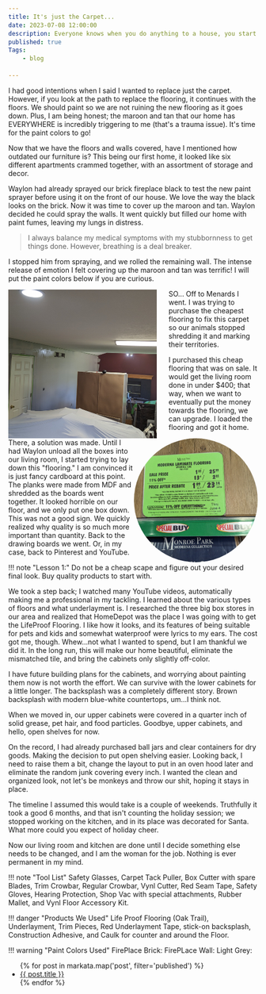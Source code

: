 ```yaml
---
title: It's just the Carpet...
date: 2023-07-08 12:00:00
description: Everyone knows when you do anything to a house, you start with a primary thought, such as, "I want to fix the pee-stained carpet."  Our kitchen and living room are nearly done a couple thousand dollars later.  
published: true
Tags:
    - blog

---
```


I had good intentions when I said I wanted to replace just the carpet. However, if you look at the path to replace the flooring, it continues with the floors. We should paint so we are not ruining the new flooring as it goes down. Plus, I am being honest; the maroon and tan that our home has EVERYWHERE is incredibly triggering to me (that's a trauma issue). It's time for the paint colors to go!

Now that we have the floors and walls covered, have I mentioned how outdated our furniture is? This being our first home, it looked like six different apartments crammed together, with an assortment of storage and decor.
 
Waylon had already sprayed our brick fireplace black to test the new paint sprayer before using it on the front of our house. We love the way the black looks on the brick. Now it was time to cover up the maroon and tan. Waylon decided he could spray the walls. It went quickly but filled our home with paint fumes, leaving my lungs in distress.  

>I always balance my medical symptoms with my stubbornness to get things done. However, breathing is a deal breaker.

I stopped him from spraying, and we rolled the remaining wall. The intense release of emotion I felt covering up the maroon and tan was terrific! I will put the paint colors below if you are curious.

<img src="/livingroom-kitchen/livingroom-kitchen-remodle/living-paint-spraying.jpg" alt="Spraying the Gray Paint" style=" margin-right: 1.5rem; aspect-ratio: 1; object-fit:cover; width:300px;height:300px; float: left;">
  
SO... Off to Menards I went. I was trying to purchase the cheapest flooring to fix this carpet so our animals stopped shredding it and marking their territories.

I purchased this cheap flooring that was on sale. It would get the living room done in under $400; that way, when we want to eventually put the money towards the flooring, we can upgrade. I loaded the flooring and got it home.  

<img src="/livingroom-kitchen/livingroom-kitchen-remodle/cheap-flooring.jpg" alt="Cheap Flooring Fail Price" style="border-radius:100%; aspect-ratio: 1; object-fit:cover;width:250px; float:right;"/>

There, a solution was made. Until I had Waylon unload all the boxes into our living room, I started trying to lay down this "flooring." I am convinced it is just fancy cardboard at this point. The planks were made from MDF and shredded as the boards went together. It looked horrible on our floor, and we only put one box down. This was not a good sign. We quickly realized why quality is so much more important than quantity. Back to the drawing boards we went. Or, in my case, back to Pinterest and YouTube. 

!!! note "Lesson 1:"
    Do not be a cheap scape and figure out your desired final look. Buy quality products to start with.
 
We took a step back; I watched many YouTube videos, automatically making me a professional in my tackling. I learned about the various types of floors and what underlayment is. I researched the three big box stores in our area and realized that HomeDepot was the place I was going with to get the LifeProof Flooring. I like how it looks, and its features of being suitable for pets and kids and somewhat waterproof were lyrics to my ears. The cost got me, though. Whew...not what I wanted to spend, but I am thankful we did it. In the long run, this will make our home beautiful, eliminate the mismatched tile, and bring the cabinets only slightly off-color.

I have future building plans for the cabinets, and worrying about painting them now is not worth the effort. We can survive with the lower cabinets for a little longer. The backsplash was a completely different story. Brown backsplash with modern blue-white countertops, um...I think not. 

When we moved in, our upper cabinets were covered in a quarter inch of solid grease, pet hair, and food particles. Goodbye, upper cabinets, and hello, open shelves for now. 

On the record, I had already purchased ball jars and clear containers for dry goods. Making the decision to put open shelving easier. Looking back, I need to raise them a bit, change the layout to put in an oven hood later and eliminate the random junk covering every inch. I wanted the clean and organized look, not let's be monkeys and throw our shit, hoping it stays in place. 

The timeline I assumed this would take is a couple of weekends. Truthfully it took a good 6 months, and that isn't counting the holiday session; we stopped working on the kitchen, and in its place was decorated for Santa. What more could you expect of holiday cheer.

Now our living room and kitchen are done until I decide something else needs to be changed, and I am the woman for the job. Nothing is ever permanent in my mind.
 
!!! note "Tool List"
     Safety Glasses, Carpet Tack Puller, Box Cutter with spare Blades, Trim Crowbar, Regular Crowbar, Vynl Cutter, Red Seam Tape, Safety Gloves, Hearing Protection, Shop Vac with special attachments, Rubber Mallet, and Vynl Floor Accessory Kit.

!!! danger "Products We Used"
    Life Proof Flooring (Oak Trail), Underlayment, Trim Pieces, Red Underlayment Tape, stick-on backsplash, Construction Adhesive, and Caulk for counter and around the Floor.

!!! warning "Paint Colors Used"
    FirePlace Brick: 
    FirePLace Wall:
    Light Grey:



<ul>
{% for post in markata.map('post', filter='published') %}
    <li><a href="{{ post.slug }}">{{ post.title }}</a></li>
{% endfor %}
</ul>

